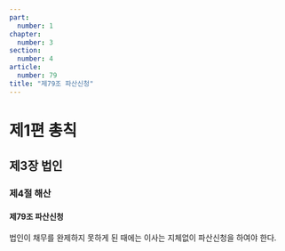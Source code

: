 ```yaml
---
part:
  number: 1
chapter:
  number: 3
section:
  number: 4
article:
  number: 79
title: "제79조 파산신청"
---
```


# 제1편 총칙

## 제3장 법인

### 제4절 해산

#### 제79조 파산신청

법인이 채무를 완제하지 못하게 된 때에는 이사는 지체없이 파산신청을 하여야 한다.
